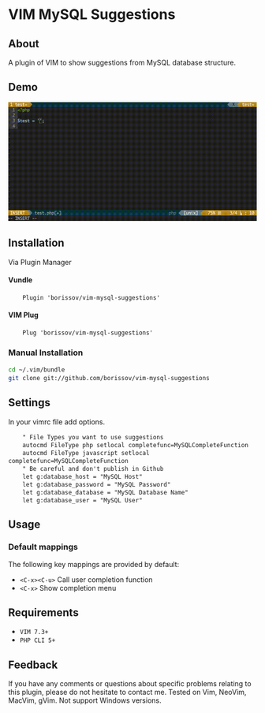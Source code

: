 # VIM MySQL Suggestions

## About
A plugin of VIM to show suggestions from MySQL database structure.
## Demo
![alt tag](https://raw.githubusercontent.com/borissov/vim-mysql-suggestions/master/images/preview_1.gif)
## Installation
Via Plugin Manager
#### Vundle
```viml
    Plugin 'borissov/vim-mysql-suggestions'
```
#### VIM Plug 
```viml
    Plug 'borissov/vim-mysql-suggestions'
```
### Manual Installation
```bash
cd ~/.vim/bundle
git clone git://github.com/borissov/vim-mysql-suggestions
```
## Settings
In your vimrc file add options.
```viml
    " File Types you want to use suggestions
    autocmd FileType php setlocal completefunc=MySQLCompleteFunction
    autocmd FileType javascript setlocal completefunc=MySQLCompleteFunction
    " Be careful and don't publish in Github 
    let g:database_host = "MySQL Host"
    let g:database_password = "MySQL Password"
    let g:database_database = "MySQL Database Name"
    let g:database_user = "MySQL User"
```
## Usage
### Default mappings
The following key mappings are provided by default: 
* `<C-x><C-u>` Call user completion function 
* `<C-x>` Show completion menu
## Requirements
* `VIM 7.3+` 
* `PHP CLI 5+` 
## Feedback 
If you have any comments or questions about specific problems relating to this plugin, please do not hesitate to contact me. Tested on Vim, NeoVim, MacVim, gVim. Not support Windows versions.
